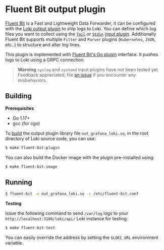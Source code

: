 # Fluent Bit output plugin

[Fluent Bit](https://fluentbit.io/) is a Fast and Lightweight Data Forwarder, it can be configured with the [Loki output plugin](https://fluentbit.io/documentation/0.12/output/) to ship logs to Loki. You can define which log files you want to collect using the [`Tail`](https://fluentbit.io/documentation/0.12/input/tail.html) or [`Stdin`](https://docs.fluentbit.io/manual/pipeline/inputs/standard-input) [input plugin](https://fluentbit.io/documentation/0.12/getting_started/input.html). Additionally Fluent Bit supports multiple `Filter` and `Parser` plugins (`Kubernetes`, `JSON`, etc..) to structure and alter log lines.

This plugin is implemented with [Fluent Bit's Go plugin](https://github.com/fluent/fluent-bit-go) interface. It pushes logs to Loki using a GRPC connection.

> **Warning**
> `syslog` and `systemd` input plugins have not been tested yet. Feedback appreciated, file [an issue](https://github.com/grafana/loki/issues/new?template=bug_report.md) if you encounter any misbehaviors.

## Building

**Prerequisites**

* Go 1.17+
* gcc (for cgo)

To [build](https://docs.fluentbit.io/manual/development/golang-output-plugins#build-a-go-plugin) the output plugin library file `out_grafana_loki.so`, in the root directory of Loki source code, you can use:

```bash
$ make fluent-bit-plugin
```

You can also build the Docker image with the plugin pre-installed using:

```bash
$ make fluent-bit-image
```

## Running

```bash
$ fluent-bit -e out_grafana_loki.so -c /etc/fluent-bit.conf
```

**Testing**

Issue the following command to send `/var/log` logs to your `http://localhost:3100/loki/api/` Loki instance for testing:

```bash
$ make fluent-bit-test
```

You can easily override the address by setting  the `$LOKI_URL` environment variable.